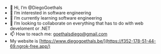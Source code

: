 - 👋 Hi, I’m @DiegoGoethals
- 👀 I’m interested in software engineering
- 🌱 I’m currently learning software engineering
- 💞️ I’m looking to collaborate on everything that has to do with web develoment or .NET
- 📫 How to reach me: goethalsdiego@gmail.com
- My website is [https://www.diegogoethals.be/](https://f352-178-51-44-69.ngrok-free.app/)

<!---
DiegoGoethals/DiegoGoethals is a ✨ special ✨ repository because its `README.md` (this file) appears on your GitHub profile.
You can click the Preview link to take a look at your changes.
--->
